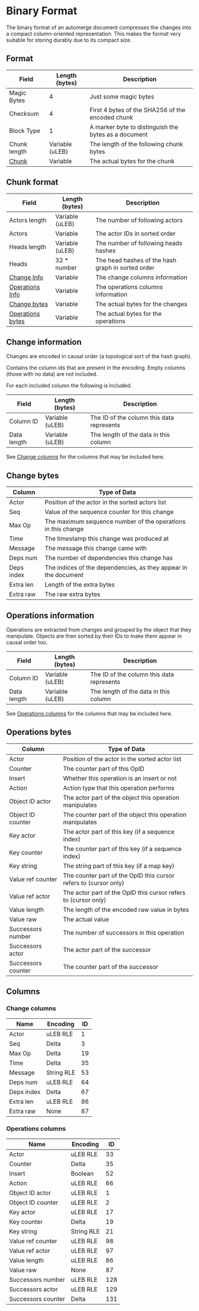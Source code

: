 # Binary Format

The binary format of an automerge document compresses the changes into a compact column-oriented representation.
This makes the format very suitable for storing durably due to its compact size.

## Format

| Field                   | Length (bytes)  | Description                                          |
| ----------------------- | --------------- | ---------------------------------------------------- |
| Magic Bytes             | 4               | Just some magic bytes                                |
| Checksum                | 4               | First 4 bytes of the SHA256 of the encoded chunk     |
| Block Type              | 1               | A marker byte to distinguish the bytes as a document |
| Chunk length            | Variable (uLEB) | The length of the following chunk bytes              |
| [Chunk](.#chunk-format) | Variable        | The actual bytes for the chunk                       |

## Chunk format

| Field                                       | Length (bytes)  | Description                                       |
| ------------------------------------------- | --------------- | ------------------------------------------------- |
| Actors length                               | Variable (uLEB) | The number of following actors                    |
| Actors                                      | Variable        | The actor IDs in sorted order                     |
| Heads length                                | Variable (uLEB) | The number of following heads hashes              |
| Heads                                       | 32 \* number    | The head hashes of the hash graph in sorted order |
| [Change Info](.#change-information)         | Variable        | The change columns information                    |
| [Operations Info](.#operations-information) | Variable        | The operations columns information                |
| [Change bytes](.#change-bytes)              | Variable        | The actual bytes for the changes                  |
| [Operations bytes](.#operations-bytes)      | Variable        | The actual bytes for the operations               |

## Change information

Changes are encoded in causal order (a topological sort of the hash graph).

Contains the column ids that are present in the encoding.
Empty columns (those with no data) are not included.

For each included column the following is included:

| Field       | Length (bytes)  | Description                               |
| ----------- | --------------- | ----------------------------------------- |
| Column ID   | Variable (uLEB) | The ID of the column this data represents |
| Data length | Variable (uLEB) | The length of the data in this column     |

See [Change columns](.#change-columns) for the columns that may be included here.

## Change bytes

| Column     | Type of Data                                                    |
| ---------- | --------------------------------------------------------------- |
| Actor      | Position of the actor in the sorted actors list                 |
| Seq        | Value of the sequence counter for this change                   |
| Max Op     | The maximum sequence number of the operations in this change    |
| Time       | The timestamp this change was produced at                       |
| Message    | The message this change came with                               |
| Deps num   | The number of dependencies this change has                      |
| Deps index | The indices of the dependencies, as they appear in the document |
| Extra len  | Length of the extra bytes                                       |
| Extra raw  | The raw extra bytes                                             |

## Operations information

Operations are extracted from changes and grouped by the object that they manipulate.
Objects are then sorted by their IDs to make them appear in causal order too.

| Field       | Length (bytes)  | Description                               |
| ----------- | --------------- | ----------------------------------------- |
| Column ID   | Variable (uLEB) | The ID of the column this data represents |
| Data length | Variable (uLEB) | The length of the data in this column     |

See [Operations columns](.#operations-columns) for the columns that may be included here.

## Operations bytes

| Column             | Type of Data                                                     |
| ------------------ | ---------------------------------------------------------------- |
| Actor              | Position of the actor in the sorted actor list                   |
| Counter            | The counter part of this OpID                                    |
| Insert             | Whether this operation is an insert or not                       |
| Action             | Action type that this operation performs                         |
| Object ID actor    | The actor part of the object this operation manipulates          |
| Object ID counter  | The counter part of the object this operation manipulates        |
| Key actor          | The actor part of this key (if a sequence index)                 |
| Key counter        | The counter part of this key (if a sequence index)               |
| Key string         | The string part of this key (if a map key)                       |
| Value ref counter  | The counter part of the OpID this cursor refers to (cursor only) |
| Value ref actor    | The actor part of the OpID this cursor refers to (cursor only)   |
| Value length       | The length of the encoded raw value in bytes                     |
| Value raw          | The actual value                                                 |
| Successors number  | The number of successors in this operation                       |
| Successors actor   | The actor part of the successor                                  |
| Successors counter | The counter part of the successor                                |

## Columns

### Change columns

| Name       | Encoding   | ID  |
| ---------- | ---------- | --- |
| Actor      | uLEB RLE   | 1   |
| Seq        | Delta      | 3   |
| Max Op     | Delta      | 19  |
| Time       | Delta      | 35  |
| Message    | String RLE | 53  |
| Deps num   | uLEB RLE   | 64  |
| Deps index | Delta      | 67  |
| Extra len  | uLEB RLE   | 86  |
| Extra raw  | None       | 87  |

### Operations columns

| Name               | Encoding   | ID  |
| ------------------ | ---------- | --- |
| Actor              | uLEB RLE   | 33  |
| Counter            | Delta      | 35  |
| Insert             | Boolean    | 52  |
| Action             | uLEB RLE   | 66  |
| Object ID actor    | uLEB RLE   | 1   |
| Object ID counter  | uLEB RLE   | 2   |
| Key actor          | uLEB RLE   | 17  |
| Key counter        | Delta      | 19  |
| Key string         | String RLE | 21  |
| Value ref counter  | uLEB RLE   | 98  |
| Value ref actor    | uLEB RLE   | 97  |
| Value length       | uLEB RLE   | 86  |
| Value raw          | None       | 87  |
| Successors number  | uLEB RLE   | 128 |
| Successors actor   | uLEB RLE   | 129 |
| Successors counter | Delta      | 131 |
